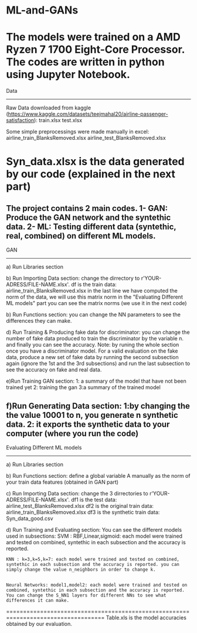 # ML-and-GANs
The models were trained on a AMD Ryzen 7 1700 Eight-Core Processor. The codes are written in python using Jupyter Notebook.
==================================================================================
Data
*****
Raw Data downloaded from kaggle (https://www.kaggle.com/datasets/teejmahal20/airline-passenger-satisfaction):
train.xlsx
test.xlsx

Some simple preprocessings were made manually in excel:
airline_train_BlanksRemoved.xlsx 
airline_test_BlanksRemoved.xlsx  

Syn_data.xlsx is the data generated by our code (explained in the next part)
==================================================================================
The project contains 2 main codes.
1- GAN: Produce the GAN network and the syntethic data.
2- ML: Testing different data (syntethic, real, combined) on different ML models.
-----------------------------------------------------------------------------------
GAN
*****
a) Run Libraries section

b) Run Importing Data section: change the dirrectory to r'YOUR-ADRESS/FILE-NAME.xlsx'. 
	df is the train data: airline_train_BlanksRemoved.xlsx
	in the last line we have computed the norm of the data, we will use this matrix norm in the "Evaluating Different ML models" part
	you can see the matrix norms (we use it in the next code)

b) Run Functions section: you can change the NN parameters to see the differences they can make.

d) Run Training & Producing fake data for discriminator: you can change the number of fake data produced to train the discriminator by the variable n. and finally you can see the accuracy.
	Note: by runing the whole section once you have a discriminator model. For a valid evaluation on the fake data, produce a new set of fake data by running the second subsection again (ignore the 1st and the 3rd subsections) and run the last subsection to see the accuracy on fake and real data.

e)Run Training GAN section:
	1: a summary of the model that have not been trained yet
	2: training the gan
	3:a summary of the trained model 

f)Run Generating Data section: 
	1:by changing the the value 10001 to n, you generate n synthetic data.
	2: it exports the synthetic data to your computer (where you run the code)
-----------------------------------------------------------------------------------
Evaluating Different ML models 
*****
a) Run Libraries section

b) Run Functions section: define a global variable A manually as the norm of your train data features (obtained in GAN part)

c) Run Importing Data section: change the 3 dirrectories to r'YOUR-ADRESS/FILE-NAME.xlsx'. 
	df1 is the test data: airline_test_BlanksRemoved.xlsx
	df2 is the original train data: airline_train_BlanksRemoved.xlsx
	df3 is the synthetic train data: Syn_data_good.csv

d) Run Training and Evaluating section: You can see the different models used in subsections:
	SVM : RBF,Linear,sigmoid: each model were trained and tested on combined, syntethic in each subsection and the accuracy is reported.

	KNN : k=3,k=5,k=7: each model were trained and tested on combined, syntethic in each subsection and the accuracy is reported. you can simply change the value n_neighbors in order to change k.


	Neural Networks: model1,model2: each model were trained and tested on combined, syntethic in each subsection and the accuracy is reported. You can change the S_NN1 layers for different NNs to see what differences it can make.
===================================================================================
Table.xls is the model accuracies obtained by our evaluation.
